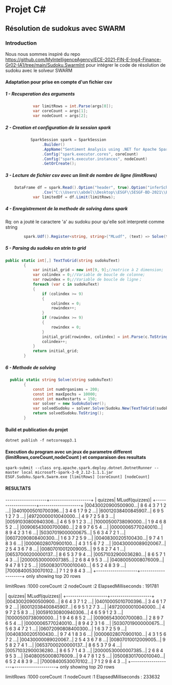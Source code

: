 ﻿# Projet C#

## Résolution de sudokus avec SWARM


### Introduction

Nous nous sommes inspiré du repo https://github.com/MyIntelligenceAgency/ECE-2021-FIN-E-Ing4-Finance-Gr02-IA1/tree/main/Sudoku.SwarmInt pour intégrer le code de résolution de sudoku avec le solveur SWARM


####  Adaptation pour prise en compte d'un fichier csv
##### 1 - Recuperation des arguments
```c#
            var limitRows = int.Parse(args[0]);
            var coreCount = args[1];
            var nodeCount = args[2];
```

##### 2 - Creation et configuration de la session spark
```c#
           SparkSession spark = SparkSession
                .Builder()
                .AppName("Sentiment Analysis using .NET for Apache Spark")
                .Config("spark.executor.cores", coreCount)
                .Config("spark.executor.instances", nodeCount)
                .GetOrCreate();
```

##### 3 - Lecture de fichier csv avec un limit de nombre de ligne (limitRows)
```c#      
    DataFrame df = spark.Read().Option("header", true).Option("inferSchema", true)
                .Csv("C:\\Users\\abdel\\Desktop\\ESGF\\5ESGF-BD-2021\\ESGF.Sudoku.Spark.RecursiveSearch\\sudoku.csv");
            var limitedDf = df.Limit(limitRows);
```
##### 4 - Enregistrement de la methode de solving dans spark
Rq: on a jouté le caractere 'a' au sudoku pour qu'elle soit interpreté comme string  
```c# 
        spark.Udf().Register<string, string>("MLudf", (text) => Solve(text.Trim(new Char[] { ' ', '"', 'a' })));
```
##### 5 - Parsing du sudoku en strin to grid 
```c# 
public static int[,] TextToGrid(string sudokuText)
        {
            var initial_grid = new int[9, 9];//matrice à 2 dimension;
            var colindex = 0;//Variable de boucle de colonne;
            var rowindex = 0;//Variable de boucle de ligne；
            foreach (var c in sudokuText)
            {
                if (colindex >= 9)
                {
                    colindex = 0;
                    rowindex++;
                }
                if (rowindex >= 9)
                {
                    rowindex = 0;
                }
                initial_grid[rowindex, colindex] = int.Parse(c.ToString());
                colindex++;
            }
            return initial_grid;
        }
```


##### 6 - Methode de solving 
```c# 
  public static string Solve(string sudokuText)
        {
            const int numOrganisms = 200; 
            const int maxEpochs = 10000;
            const int maxRestarts = 150;
            var solver = new SudokuSolver();
            var solvedSudoku = solver.Solve(Sudoku.New(TextToGrid(sudokuText)), numOrganisms, maxEpochs, maxRestarts);
            return solvedSudoku.ToString();
        }
```

#### Build et publication du projet 
    dotnet publish -f netcoreapp3.1

#### Execution du program avec un jeux de parametre different (limitRows,coreCount,nodeCount ) et comparaison des resultats  
    spark-submit --class org.apache.spark.deploy.dotnet.DotnetRunner --master local microsoft-spark-3-0_2.12-1.1.1.jar ESGF.Sudoku.Spark.Swarm.exe [limitRows] [coreCount] [nodeCount]

#### RESULTATS
--------------------+--------------------+
|             quizzes|      MLudf(quizzes)|
+--------------------+--------------------+
|00430020900500900...| 8 6 4  3 7 1  2 ...|
|04010005010700396...| 3 4 6  1 7 9  2 ...|
|60012038400845907...| 6 9 5  1 2 7  3 ...|
|49720000010040000...| 4 9 7  2 5 8  3 ...|
|00591030800940306...| 4 6 5  9 1 2  3 ...|
|10000500738090000...| 1 9 4  6 8 5  2 ...|
|00906543000700080...| 2 8 9  7 6 5  4 ...|
|00000065770240010...| 8 9 4  2 3 1  6 ...|
|50307019000000675...| 5 6 3  4 7 2  1 ...|
|06072090808400300...| 1 6 3  7 2 5  9 ...|
|00408300205100430...| 9 7 4  1 8 3  6 ...|
|00006028070900100...| 4 3 1  5 6 7  2 ...|
|00430000089020067...| 2 5 4  3 6 7  8 ...|
|00807010012009005...| 9 5 8  2 7 4  1 ...|
|06537000200000137...| 8 6 5  3 7 9  4 ...|
|00571032900036280...| 8 6 5  7 1 4  3 ...|
|20000530000007385...| 2 6 8  4 9 5  3 ...|
|04080050008076009...| 9 4 7  8 1 2  5 ...|
|05008301700010040...| 6 5 2  4 8 3  9 ...|
|70008400530070102...| 7 1 2  9 8 4  3 ...|
+--------------------+--------------------+
only showing top 20 rows

limitRows :1000
coreCount :2
nodeCount :2
ElapsedMilliseconds : 191781

|             quizzes|      MLudf(quizzes)|
+--------------------+--------------------+
|00430020900500900...| 8 6 4  3 7 1  2 ...|
|04010005010700396...| 3 4 6  1 7 9  2 ...|
|60012038400845907...| 6 9 5  1 2 7  3 ...|
|49720000010040000...| 4 9 7  2 5 8  3 ...|
|00591030800940306...| 4 6 5  9 1 2  3 ...|
|10000500738090000...| 1 9 4  6 8 5  2 ...|
|00906543000700080...| 2 8 9  7 6 5  4 ...|
|00000065770240010...| 8 9 4  2 3 1  6 ...|
|50307019000000675...| 5 6 3  4 7 2  1 ...|
|06072090808400300...| 1 6 3  7 2 5  9 ...|
|00408300205100430...| 9 7 4  1 8 3  6 ...|
|00006028070900100...| 4 3 1  5 6 7  2 ...|
|00430000089020067...| 2 5 4  3 6 7  8 ...|
|00807010012009005...| 9 5 8  2 7 4  1 ...|
|06537000200000137...| 8 6 5  3 7 9  4 ...|
|00571032900036280...| 8 6 5  7 1 4  3 ...|
|20000530000007385...| 2 6 8  4 9 5  3 ...|
|04080050008076009...| 9 4 7  8 1 2  5 ...|
|05008301700010040...| 6 5 2  4 8 3  9 ...|
|70008400530070102...| 7 1 2  9 8 4  3 ...|
+--------------------+--------------------+
only showing top 20 rows

limitRows :1000
coreCount :1
nodeCount :1
ElapsedMilliseconds : 233632
